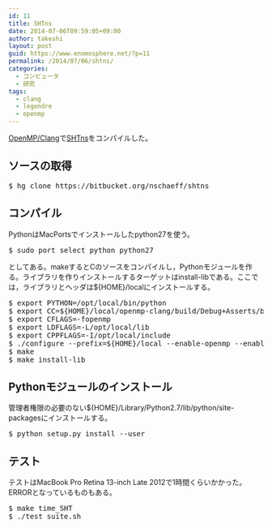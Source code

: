 ```yaml
---
id: 11
title: SHTns
date: 2014-07-06T09:59:05+09:00
author: takeshi
layout: post
guid: https://www.enomosphere.net/?p=11
permalink: /2014/07/06/shtns/
categories:
  - コンピュータ
  - 研究
tags:
  - clang
  - legendre
  - openmp
---
```

<a href="/2014/07/05/clang-openmp/">OpenMP/Clang</a>で<a href="http://users.isterre.fr/nschaeff/SHTns/">SHTns</a>をコンパイルした。
<!--more-->

<h2>ソースの取得</h2>
<pre>$ hg clone https://bitbucket.org/nschaeff/shtns</pre>
<h2>コンパイル</h2>
PythonはMacPortsでインストールしたpython27を使う。
<pre>$ sudo port select python python27</pre>
としてある。makeするとCのソースをコンパイルし，Pythonモジュールを作る。ライブラリを作りインストールするターゲットはinstall-libである。ここでは，ライブラリとヘッダは${HOME}/localにインストールする。
<pre>$ export PYTHON=/opt/local/bin/python
$ export CC=${HOME}/local/openmp-clang/build/Debug+Asserts/bin/clang
$ export CFLAGS=-fopenmp
$ export LDFLAGS=-L/opt/local/lib
$ export CPPFLAGS=-I/opt/local/include
$ ./configure --prefix=${HOME}/local --enable-openmp --enable-python
$ make
$ make install-lib</pre>
<h2>Pythonモジュールのインストール</h2>
管理者権限の必要のない${HOME}/Library/Python2.7/lib/python/site-packagesにインストールする。
<pre>$ python setup.py install --user</pre>
<h2>テスト</h2>
テストはMacBook Pro Retina 13-inch Late 2012で1時間くらいかかった。ERRORとなっているものもある。
<pre>$ make time_SHT
$ ./test_suite.sh</pre>
&nbsp;